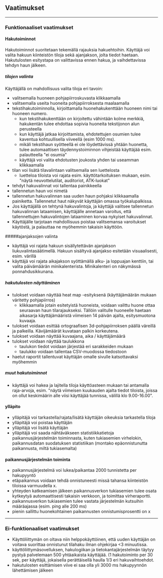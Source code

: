 ## Vaatimukset 
***
### Funktionaaliset vaatimukset

#### Hakutoiminnot
Hakutoiminnot suoritetaan tekemällä rajauksia hakuehtoihin. Käyttäjä voi valita hakuun kiinteistön tiloja sekä ajanjakson, jolta tiedot haetaan. Hakutulosten esitystapa on valittavissa ennen hakua, ja vaihdettavissa tehdyn haun jälkeen.

##### tilojen valinta

Käyttäjällä on mahdollisuus valita tiloja eri tavoin:

- valitsemalla huoneen pohjapiirroskuvasta klikkaamalla
- valitsemalla useita huoneita pohjapiirroksesta maalaamalla
- tekstihakutoiminnolla, kirjoittamalla huonehakukenttään huoneen nimi tai huoneen numero.
	- kun tekstihakukenttään on kirjoitettu vähintään kolme merkkiä, hakukentän tulee ehdottaa sopivia huoneita tekstijonon alun perusteella
	- kun käyttäjä jatkaa kirjoittamista, ehdotettujen osumien tulee kaventua kohtuullisella viiveellä (esim 1000 ms).
	- mikäli tekstihaun syötteellä ei ole löydettävissä yhtään huonetta, tulee automaattisen täydennystoiminnon vihjeistää käyttäjää esim. palautteella "ei osumia"
    - käyttäjä voi valita ehdotusten joukosta yhden tai useamman klikkaamalla
- tilan voi lisätä tilavalintaan valitsemalla sen luettelosta
	- luetteloa tiloista voi rajata esim. käyttötarkoituksen mukaan, esim. "näytä neuvottelutilat, auditoriot, ATK-luokat"
- tehdyt hakuvalinnat voi tallentaa painikkeella
- tallennetun haun voi nimetä
- tallennetun hakuvalinnan saa uuden haun pohjaksi klikkaamalla painiketta. Tallennetut haut näkyvät käyttäjän omassa työkalupalkissa.
- Jos käyttäjällä on tehtynä hakuvalintoja, ja käyttäjä valitsee tallennetun hakuvalinnan lataamisen, käyttäjälle annetaan varoitus, että tallennettujen hakuvalintojen lataaminen korvaa nykyiset hakuvalinnat.
- Käyttäjälle tarjotaan mahdollisuus poistaa valitsemansa varoitukset käytöstä, ja palauttaa ne myöhemmin takaisin käyttöön.

#####ajanjaksojen valinta
- käyttäjä voi rajata hakuun sisällytettävän ajanjakson liukuvalintasäätimellä. Hakuun sisältyvä ajanjakso esitetään visuaalisesti, esim. värillä
- käyttäjä voi rajata aikajakson syöttämällä alku- ja loppuajan kenttiin, tai valita päivämäärän minikalenterista. Minikalenteri on näkymässä ponnahdusikkunana.

##### hakutulosten näyttäminen
- tulokset voidaan näyttää heat map -esityksenä (käyttäjämäärän mukaan väritetty pohjapiirros)
	- klikkaamalla jotain esitetyistä huoneista, voidaan valittu huone ottaa seuraavan haun tilarajaukseksi. Tällöin valitulle huoneelle haetaan aikasarja käyttäjämääristä viimeisen 14 päivän ajalta, esitysmuotona kuvaaja.
- tulokset voidaan esittää ortograafisen 3d-pohjapiirroksen päällä väreillä ja palkeilla. Kävijämäärät kuvataan palkin korkeutena.
- tulokset voidaan näyttää kuvaajana, aika / käyttäjämäärä
- tulokset voidaan näyttää taulukkona
	- taulukon tiedot voidaan järjestää eri sarakkeiden mukaan
	- taulukko voidaan tallentaa CSV-muodossa tiedostoon
- haetut raportit tallentuvat käyttäjän omalle sivulle katsottavaksi myöhemmin

##### muut hakutoiminnot
- käyttäjä voi hakea ja lajitella tiloja käyttöasteen mukaan tai antamalla raja-arvoja, esim. "näytä viimeisen kuukauden ajalta tiedot tiloista, joissa on ollut keskimäärin alle viisi käyttäjää tunnissa, välillä klo 9.00-16.00".


#### ylläpito
- ylläpitäjä voi tarkastella/rajata/lisätä käyttäjän oikeuksia tarkastella tiloja 
- ylläpitäjä voi poistaa käyttäjän
- ylläpitäjä voi lisätä käyttäjän
- ylläpitäjä voi saada nähtäväkseen statistiikkatietoja paikannusjärjestelmän toiminnasta, kuten tukiasemien virhelokin, paikannusdatan suodatuksen statistiikan (montako epäonnistunutta paikannusta, miltä tukiasemalta)

#### paikannusjärjestelmän toiminta
- paikannusjärjestelmä voi lukea/paikantaa 2000 tunnistetta per hakupyyntö
- etäpaikannus voidaan tehdä onnistuneesti missä tahansa kiinteistön tiloissa varmuudella x.
- yhteyden katkeamisen jälkeen paikannusverkon tukiasemien tulee osata kytkeytyä automaattisesti takaisin verkkoon, ja toimittaa virheraportti.
- paikannusverkon tukiasemien tulee vastata järjestelmän kutsuihin määräajassa (esim. ping alle 200 ms)
- pienin sallittu huonekohtainen paikannusten onnistumisprosentti on x

***

### Ei-funktionaaliset vaatimukset
- Käyttöliittymän on oltava niin helppokäyttöinen, että uuden käyttäjän on voitava suorittaa onnistunut tilahaku ilman ohjekirjaa <3 minuutissa.
- käyttöliittymäsovelluksen, hakulogiikan ja tietokantajärjestelmän täytyy pystyä palvelemaan 500 yhtäaikaista käyttäjää. (1 hakutoiminto per 30 sek, per käyttäjä, jokaisella perättäisellä haulla 1/3 eri hakuvaihtoehdot.
- hakutulosten esittämisen viive ei saa olla yli 3000 ms hakupyynnön lähettämisen jälkeen